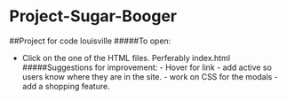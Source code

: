 # Project-Sugar-Booger
##Project for code louisville
#####To  open: 
   - Click on the one of the HTML files. Perferably index.html
#####Suggestions for improvement:
    - Hover for link
    - add active so users know where they are in the site.
    - work on CSS for the modals
    - add a shopping feature.
